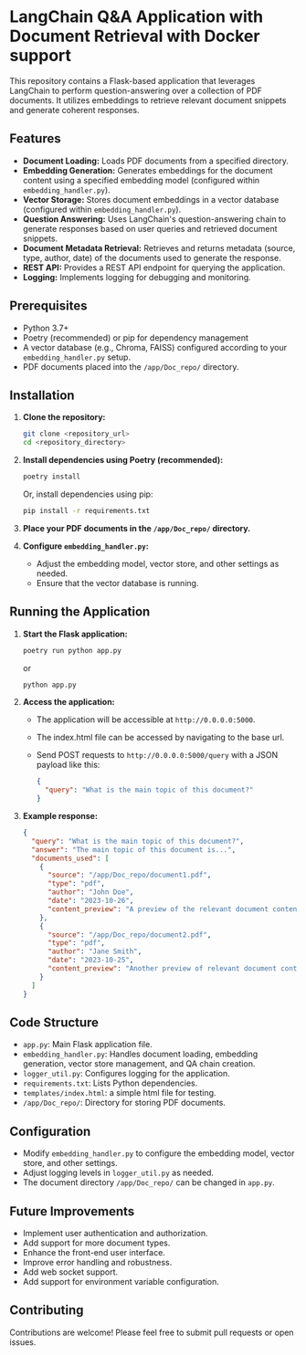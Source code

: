# LangChain Q&A Application with Document Retrieval with Docker support

This repository contains a Flask-based application that leverages LangChain to perform question-answering over a collection of PDF documents. It utilizes embeddings to retrieve relevant document snippets and generate coherent responses.

## Features

* **Document Loading:** Loads PDF documents from a specified directory.
* **Embedding Generation:** Generates embeddings for the document content using a specified embedding model (configured within `embedding_handler.py`).
* **Vector Storage:** Stores document embeddings in a vector database (configured within `embedding_handler.py`).
* **Question Answering:** Uses LangChain's question-answering chain to generate responses based on user queries and retrieved document snippets.
* **Document Metadata Retrieval:** Retrieves and returns metadata (source, type, author, date) of the documents used to generate the response.
* **REST API:** Provides a REST API endpoint for querying the application.
* **Logging:** Implements logging for debugging and monitoring.

## Prerequisites

* Python 3.7+
* Poetry (recommended) or pip for dependency management
* A vector database (e.g., Chroma, FAISS) configured according to your `embedding_handler.py` setup.
* PDF documents placed into the `/app/Doc_repo/` directory.

## Installation

1.  **Clone the repository:**

    ```bash
    git clone <repository_url>
    cd <repository_directory>
    ```

2.  **Install dependencies using Poetry (recommended):**

    ```bash
    poetry install
    ```

    Or, install dependencies using pip:

    ```bash
    pip install -r requirements.txt
    ```

3.  **Place your PDF documents in the `/app/Doc_repo/` directory.**

4.  **Configure `embedding_handler.py`:**
    * Adjust the embedding model, vector store, and other settings as needed.
    * Ensure that the vector database is running.

## Running the Application

1.  **Start the Flask application:**

    ```bash
    poetry run python app.py
    ```

    or

    ```bash
    python app.py
    ```

2.  **Access the application:**

    * The application will be accessible at `http://0.0.0.0:5000`.
    * The index.html file can be accessed by navigating to the base url.
    * Send POST requests to `http://0.0.0.0:5000/query` with a JSON payload like this:

        ```json
        {
          "query": "What is the main topic of this document?"
        }
        ```

3.  **Example response:**

    ```json
    {
      "query": "What is the main topic of this document?",
      "answer": "The main topic of this document is...",
      "documents_used": [
        {
          "source": "/app/Doc_repo/document1.pdf",
          "type": "pdf",
          "author": "John Doe",
          "date": "2023-10-26",
          "content_preview": "A preview of the relevant document content..."
        },
        {
          "source": "/app/Doc_repo/document2.pdf",
          "type": "pdf",
          "author": "Jane Smith",
          "date": "2023-10-25",
          "content_preview": "Another preview of relevant document content..."
        }
      ]
    }
    ```

## Code Structure

* `app.py`: Main Flask application file.
* `embedding_handler.py`: Handles document loading, embedding generation, vector store management, and QA chain creation.
* `logger_util.py`: Configures logging for the application.
* `requirements.txt`: Lists Python dependencies.
* `templates/index.html`: a simple html file for testing.
* `/app/Doc_repo/`: Directory for storing PDF documents.

## Configuration

* Modify `embedding_handler.py` to configure the embedding model, vector store, and other settings.
* Adjust logging levels in `logger_util.py` as needed.
* The document directory `/app/Doc_repo/` can be changed in `app.py`.

## Future Improvements

* Implement user authentication and authorization.
* Add support for more document types.
* Enhance the front-end user interface.
* Improve error handling and robustness.
* Add web socket support.
* Add support for environment variable configuration.

## Contributing

Contributions are welcome! Please feel free to submit pull requests or open issues.
